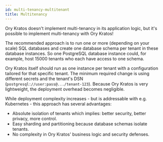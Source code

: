 ```yaml
---
id: multi-tenancy-multitenant
title: Multitenancy
---
```


Ory Kratos doesn't implement multi-tenancy in its application logic, but it's
possible to implement multi-tenancy with Ory Kratos!

The recommended approach is to run one or more (depending on your scale) SQL
databases and create one database schema per tenant in these database instances.
So one PostgreSQL database instance could, for example, host 15000 tenants who
each have access to one schema.

Ory Kratos itself should run as one instance per tenant with a configuration
tailored for that specific tenant. The minimum required change is using
different secrets and the tenant's DSN
(`postgresql://user:pass@.../tenant-123`). Because Ory Kratos is very
lightweight, the deployment overhead becomes negligible.

While deployment complexity increases - but is addressable with e.g.
Kubernetes - this approach has several advantages:

- Absolute isolation of tenants which implies: better security, better privacy,
  more control.
- Easy sharding and partitioning because database schemas isolate tenants.
- No complexity in Ory Kratos' business logic and security defenses.
